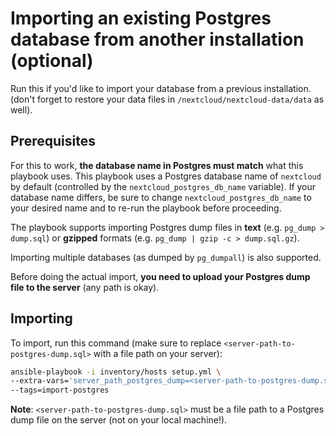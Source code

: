 # Importing an existing Postgres database from another installation (optional)

Run this if you'd like to import your database from a previous installation.
(don't forget to restore your data files in `/nextcloud/nextcloud-data/data` as well).


## Prerequisites

For this to work, **the database name in Postgres must match** what this playbook uses.
This playbook uses a Postgres database name of `nextcloud` by default (controlled by the `nextcloud_postgres_db_name` variable).
If your database name differs, be sure to change `nextcloud_postgres_db_name` to your desired name and to re-run the playbook before proceeding.

The playbook supports importing Postgres dump files in **text** (e.g. `pg_dump > dump.sql`) or **gzipped** formats (e.g. `pg_dump | gzip -c > dump.sql.gz`).

Importing multiple databases (as dumped by `pg_dumpall`) is also supported.

Before doing the actual import, **you need to upload your Postgres dump file to the server** (any path is okay).


## Importing

To import, run this command (make sure to replace `<server-path-to-postgres-dump.sql>` with a file path on your server):

```sh
ansible-playbook -i inventory/hosts setup.yml \
--extra-vars='server_path_postgres_dump=<server-path-to-postgres-dump.sql>' \
--tags=import-postgres
```

**Note**: `<server-path-to-postgres-dump.sql>` must be a file path to a Postgres dump file on the server (not on your local machine!).
